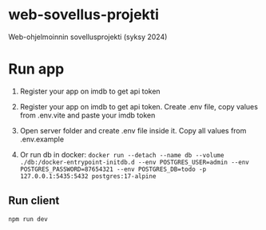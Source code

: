 # web-sovellus-projekti
Web-ohjelmoinnin sovellusprojekti (syksy 2024)

# Run app

1) Register your app on imdb to get api token

2) Register your app on imdb to get api token. Create .env file, copy values from .env.vite and paste your imdb token

3) Open server folder and create .env file inside it. Copy all values from .env.example

4) Or run db in docker:
`docker run --detach --name db --volume ./db:/docker-entrypoint-initdb.d --env POSTGRES_USER=admin --env POSTGRES_PASSWORD=87654321 --env POSTGRES_DB=todo -p 127.0.0.1:5435:5432 postgres:17-alpine`

## Run client

`npm run dev`
